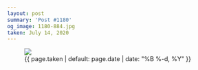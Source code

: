 ```yaml
---
layout: post
summary: 'Post #1180'
og_image: 1180-884.jpg
taken: July 14, 2020
---
```


<figure class="post">
 <img sizes="(min-width: 700px) 50vw, calc(100vw - 2rem)" src="{{ site.assets_url }}/1180-442.jpg" srcset="{{ site.assets_url }}/1180-221.jpg 221w, {{ site.assets_url }}/1180-442.jpg 442w, {{ site.assets_url }}/1180-663.jpg 663w, {{ site.assets_url }}/1180-884.jpg 884w"/>
 <figcaption>
  <time>
   {{ page.taken | default: page.date | date: "%B %-d, %Y" }}
  </time>
 </figcaption>
</figure>
